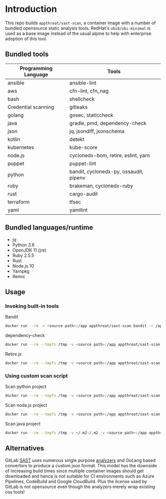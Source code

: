 # Introduction

This repo builds `appthreat/sast-scan`, a container image with a number of bundled opensource static analysis tools. RedHat's `ubi8/ubi-minimal` is used as a base image instead of the usual alpine to help with enterprise adoption of this tool.

## Bundled tools

| Programming Language | Tools |
|----------------------|-------|
| ansible | ansible-lint |
| aws | cfn-lint, cfn_nag |
| bash | shellcheck |
| Credential scanning | gitleaks |
| golang | gosec, staticcheck |
| java | gradle, pmd, dependency-check |
| json | jq, jsondiff, jsonschema |
| kotlin | detekt |
| kubernetes | kube-score |
| node.js | cyclonedx-bom, retire, eslint, yarn |
| puppet | puppet-lint |
| python | bandit, cyclonedx-py, ossaudit, pipenv |
| ruby | brakeman, cyclonedx-ruby |
| rust | cargo-audit |
| terraform | tfsec |
| yaml | yamllint |

## Bundled languages/runtime

- jq
- Python 3.6
- OpenJDK 11 (jre)
- Ruby 2.5.5
- Rust
- Node.js 10
- Yarnpkg
- Remic

## Usage

### Invoking built-in tools

Bandit
```bash
docker run --rm -v <source path>:/app appthreat/sast-scan bandit -r /app
```

dependency-check
```bash
docker run --rm --tmpfs /tmp -v <source path>:/app appthreat/sast-scan /opt/dependency-check/bin/dependency-check.sh -s /app
```

Retire.js
```bash
docker run --rm --tmpfs /tmp -v <source path>:/app appthreat/sast-scan retire -p --path /app
```

### Using custom scan script

Scan python project
```bash
docker run --rm --tmpfs /tmp -v <source path>:/app appthreat/sast-scan python3 /usr/local/src/scan.py --src /app --type python --out_dir /app
```

Scan node.js project
```bash
docker run --rm --tmpfs /tmp -v <source path>:/app appthreat/sast-scan python3 /usr/local/src/scan.py --src /app --type nodejs --out_dir /app
```

Scan java project
```bash
docker run --rm --tmpfs /tmp -v ~/.m2:/.m2 -v <source path>:/app appthreat/sast-scan python3 /usr/local/src/scan.py --src /app --type java --out_dir /app
```

## Alternatives

GitLab [SAST](https://docs.gitlab.com/ee/user/application_security/sast/) uses numerous single purpose [analyzers](https://gitlab.com/gitlab-org/security-products/analyzers) and GoLang based convertors to produce a custom json format. This model has the downside of increasing build times since multiple container images should get downloaded and hence is not suitable for CI environments such as Azure Pipelines, CodeBuild and Google CloudBuild. Plus the license used by GitLab is not opensource even though the analyzers merely wrap existing oss tools!

